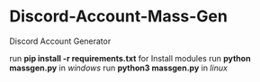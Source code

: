 # Discord-Account-Mass-Gen
Discord Account Generator

run **pip install -r requirements.txt** for Install modules
run **python massgen.py** in *windows*
run **python3 massgen.py** in *linux*
